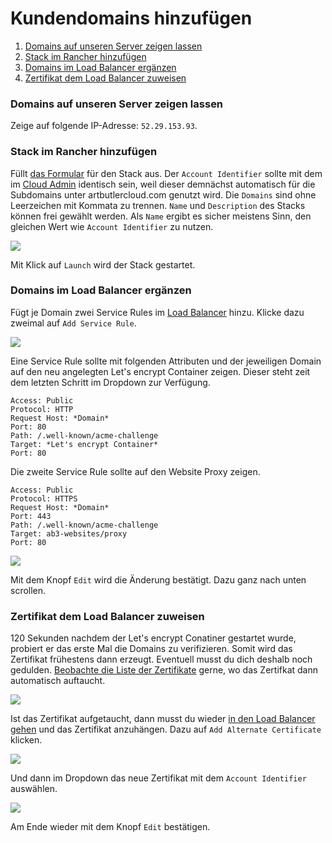 # Kundendomains hinzufügen

1. [Domains auf unseren Server zeigen lassen](#domains-auf-unseren-server-zeigen-lassen)
2. [Stack im Rancher hinzufügen](#stack-im-rancher-hinzufgen)
3. [Domains im Load Balancer ergänzen](#domains-im-load-balancer-ergnzen)
4. [Zertifikat dem Load Balancer zuweisen](#zertifikat-dem-load-balancer-zuweisen)

### Domains auf unseren Server zeigen lassen

Zeige auf folgende IP-Adresse: `52.29.153.93`.
    
### Stack im Rancher hinzufügen

Füllt [das Formular][1] für den Stack aus. Der `Account Identifier` sollte mit dem im [Cloud Admin][2] identisch sein, weil dieser demnächst automatisch für die Subdomains unter artbutlercloud.com genutzt wird. Die `Domains` sind ohne Leerzeichen mit Kommata zu trennen. `Name` und `Description` des Stacks können frei gewählt werden. Als `Name` ergibt es sicher meistens Sinn, den gleichen Wert wie `Account Identifier` zu nutzen.

![](https://artbutler.s3.amazonaws.com/howto/step2.png)

Mit Klick auf `Launch` wird der Stack gestartet.

### Domains im Load Balancer ergänzen

Fügt je Domain zwei Service Rules im [Load Balancer][3] hinzu. Klicke dazu zweimal auf `Add Service Rule`.

![](https://artbutler.s3.amazonaws.com/howto/step3.png)

Eine Service Rule sollte mit folgenden Attributen und der jeweiligen Domain auf den neu angelegten Let's encrypt Container zeigen. Dieser steht zeit dem letzten Schritt im Dropdown zur Verfügung.

    Access: Public
    Protocol: HTTP
    Request Host: *Domain*
    Port: 80
    Path: /.well-known/acme-challenge
    Target: *Let's encrypt Container*
    Port: 80

Die zweite Service Rule sollte auf den Website Proxy zeigen.

    Access: Public
    Protocol: HTTPS
    Request Host: *Domain*
    Port: 443 
    Path: /.well-known/acme-challenge
    Target: ab3-websites/proxy 
    Port: 80
     
![](https://artbutler.s3.amazonaws.com/howto/step4.png)

Mit dem Knopf `Edit` wird die Änderung bestätigt. Dazu ganz nach unten scrollen.

### Zertifikat dem Load Balancer zuweisen

120 Sekunden nachdem der Let's encrypt Conatiner gestartet wurde, probiert er das erste Mal die Domains zu verifizieren. Somit wird das Zertifikat frühestens dann erzeugt. Eventuell musst du dich deshalb noch gedulden. [Beobachte die Liste der Zertifikate][4] gerne, wo das Zertifkat dann automatisch auftaucht. 

![](https://artbutler.s3.amazonaws.com/howto/step5.png)

Ist das Zertifikat aufgetaucht, dann musst du wieder [in den Load Balancer gehen][3] und das Zertifikat anzuhängen. Dazu auf `Add Alternate Certificate` klicken.

![](https://artbutler.s3.amazonaws.com/howto/step6.png)

Und dann im Dropdown das neue Zertifikat mit dem `Account Identifier` auswählen.

![](https://artbutler.s3.amazonaws.com/howto/step7.png)

Am Ende wieder mit dem Knopf `Edit` bestätigen.

[1]: https://rancher.artbutler.com/env/1a5/catalog/Operations:customer?catalogId=Operations
[2]: https://cloudadmin.artbutler.com
[3]: https://rancher.artbutler.com/env/1a5/apps/add-balancer?serviceId=1s10&stackId=1st5&upgrade=true
[4]: https://rancher.artbutler.com/env/1a5/infra/certificates
